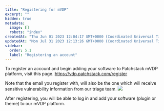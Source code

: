```yaml
---
title: "Registering for mVDP"
excerpt: ""
hidden: true
metadata: 
  image: []
  robots: "index"
createdAt: "Thu Jun 01 2023 12:04:17 GMT+0000 (Coordinated Universal Time)"
updatedAt: "Mon Jul 31 2023 12:13:26 GMT+0000 (Coordinated Universal Time)"
sidebar:
  order: 5.1
  label: "Registering an account"
---
```


To register an account and begin adding your software to Patchstack mVDP platform, visit this page.
https://vdp.patchstack.com/register


Note that the email you register with, will also be the one which will receive sensitive vulnerability information from our triage team.
![](@images/mvdp-registering.png)

After registering, you will be able to log in and add your software (plugin or theme) to our mVDP platform.